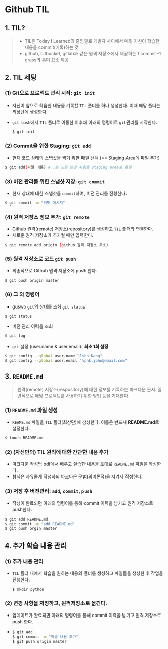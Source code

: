 # Github TIL

## 1. TIL?

> * TIL은 Today I Learned의 줄임말로 개발자 사이에서 매일 자신이 학습한 내용을 commit(기록)하는 것
> * github, bitbucket, gitlab과 같은 원격 저장소에서 제공하는 1 commit -1 grass의 흥미 요소 제공



## 2. TIL 세팅

### **(1) Git으로 프로젝트 관리 시작: `git init`**

* 자신이 앞으로 학습한 내용을 기록할 `TIL` 폴더를 하나 생성한다. 이때 해당 폴더는 최상단에 생성한다.

* `git bash`에서 `TIL` 폴더로 이동한 이후에 아래의 명령어로 `git`관리를 시작한다.

  ``` bash
  $ git init 
  ```

  

### **(2) Commit을 위한 Staging: `git add`** 

* 현재 코드 상태의 스탭샷을 찍기 위한 파일 선택 (== Staging Area에 파일 추가)

```bash
$ git add(파일 이름) # .은 모든 변경 사항을 staging area로 올림
```



### (3) 버전 관리를 위한 스냅샷 저장: `git commit`

* 현재 상태에 대한 스냅샷을 `commit`하여, 버전 관리를 진행한다.

```bash
$ git commit -m "커밋 메시지"
```



### (4) 원격 저장소 정보 추가: `git remote`

* Github 원격(remote) 저장소(repository)를 생성하고 `TIL` 폴더와 연결한다.
* 새로운 원격 저장소가 추가될 때만 입력한다.

```bash
$ git remote add origin (github 원격 저장소 주소)
```



### (5) 원격 저장소로 코드 `git push`

* 최종적으로 Github 원격 저장소에 push 한다.

```bash
$ git push origin master
```



### (6) 그 외 명령어

* guswo `git`의 상태를 조회 `git status`

```bash
$ git status
```

* 버전 관리 이력을 조회

```bash
$ git log
```

* `git` 설정 (user.name & user.email): **최초 1회 설정**

```bash
$ git config --global user.name "John Kang"
$ git config --global user.email "hphk.john@email.com"
```



## 3. `README.md`

> 원격(remote) 저장소(respository)에 대한 정보를 기록하는 마크다운 문서. 일반적으로 해당 프로젝트를 사용하기 위한 방법 등을 기재한다. 



### (1) `README.md` 파일 생성

* `REAME.md` 파일을 `TIL` 폴더(최상단)에 생성한다. 이름은 반드시 **README.md**로 설정한다.

```bash
$ touch README.md
```



### (2) (자신만의) TIL 원칙에 대한 간단한 내용 추가

* 마크다운 작성법 pdf에서 배우고 실습한 내용을 토대로 `README.md` 파일을 작성한다.
* 형식은 자유롭게 작성하되 마크다운 문법(의미론적)을 지켜서 작성한다.



### (3) 저장 후 버전관리: `add`, `commit`, `push`

* 작성이 완료되면 아래의 명령어를 통해 commit 이력을 남기고 원격 저장소로 push한다.

```bash
$ git add README.md
$ git commit -m 'add README.md'
$ git push orgin master
```



## 4. 추가 학습 내용 관리

### (1) 추가 내용 관리

* `TIL` 폴더 내에서 학습을 원하는 내용의 폴더를 생성하고 파일들을 생성한 후 작업을 진행한다.

  ```bash
  $ mkdir python
  ```



### (2) 변경 사항을 저장하고, 원격저장소로 옮긴다.

* 업데이트가 완료되면 아래의 명령어를 통해 commit 이력을 남기고 원격 저장소로 push 한다.

* ```bash
  $ git add .
  $ git commit -m "학습 내용 추가"
  $ git push origin master
  ```

  

